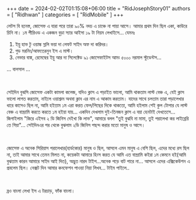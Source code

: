 +++ 
date = 2024-02-02T01:15:08+06:00
title = "RidJosephStory01"
authors = [ "Ridhwan" ]
categories = [ "RidMobile" ]
+++

লেটস বি হনেস্ত, জোসেফ এ যারা পরে তারা ৯০% নদচ এ চাঞ্চে না পায়া আসে। আমার প্রথম দিন ছিল একা, কাউরে চিনি না। ১ম পীরিওড এ একজন বুড়া স্যার আইসা ১৯ টা নিয়ম লেখাইসে... যেমনঃ

1. ইয়ু হাভ টু ওয়াল্ক স্ললি ভয়া দা লেফট সাইদ অফ দা করিদর।
2. গুড মরনিং/আফতেরনুন ইস এ মাস্ট।
3. নেভার বাঙ্ক, রেমেম্বের ইয়ু আর দা সিলেক্টেড ৯১ জোসেফাইটস আমং ৫০০০ নরমাল স্টুডেন্টস...

... বালসাল ...

<br>

সেইদিন বুঝসি জোসেফ একটা কামলা কলেজ, যদিও ক্লাস এ পড়াইত ভালো, আমি থাকতাম লাস্ট বেঞ্চ এ, যেই ক্লাস ভালো লাগত করতাম, নাইলে ওয়াশ্রুম অথবা ক্লাব এর নাম এ আকাম করতাম। যাদের সাথে চলতাম তারা পড়ালেখার ধারে কাসেও ছিল না, আমি হইতাম ১ম এরা করত ফেল/পিছের দিকে থাকতো, আমি হইলাম শেই কুল টোপার যে লাস্ট বেঞ্চ এ বান্দ্রামি করতে করতে ১ম হইয়া যায়... একদিন দেখলাম দুই-তিনজন ক্লাস এ বয়া হেনটাই দেখতেসে... জিগাইলাম "কিরে এইসব ২ ডি জিনিস দেইখা কি লাভ", আমারে বলল "তুই বুঝবি না মামা, তুই পরালেখা কর লাইব্রেরি তে গিয়া"... সেইদিনএর পর থেকে বুঝলাম ২ডি জিনিস পছন্দ করার মতো মানুষ ও আসে।

<br>

জোসেফ এ অনেক সিরিয়াস পরালেখার(হার্ডকোর) মানুষ ও ছিল, আসলে এমন মানুষ এ বেশি ছিল, এদের মধ্যে রস ছিল না, তাই আমার সাথে তেমন মিলত না, কয়েকটা আমারে হিংস করত যে আমি এত বান্দ্রামি কইরা ১ম কেমনে হই(আমি বুঝতাম কারন আমারে সাইদ আই দিত), অদ্ভুত নারদ টাইপ...অনেক পড়ে বাট পারে না... আসলে এদের এক্সিকেউশন এ প্রবলেম ছিল। নেক্সট দিন আমার কনফেশন পাওয়া নিয়া লিখব... টাইম পাইলে..

<br>

ব্রও বাংলা লেখা ইস এ টরচাড়, ফাঁক বাংলা।



